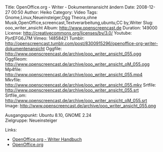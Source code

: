 Title: OpenOffice.org - Writer - Dokumentenansicht ändern
Date: 2008-12-27 00:50
Author: Heiko
Category: Video
Tags: Gnome,Linux,Neueinsteiger,Ogg Theora,ohne Musik,OpenOffice,screencast,Textverarbeitung,ubuntu,CC by,Writer
Slug: ooo_writer_ansicht
Album: http://www.openscreencast.de
Duration: 149000
License: http://creativecommons.org/licenses/by/3.0/
Youtube: PjvtEFG6J7M
Vimeo: 14858421
Tumblr: http://openscreencast.tumblr.com/post/8300915296/openoffice-org-writer-dokumentenansicht
Oggfile: http://www.openscreencast.de/archive/ooo_writer_ansicht_055.ogg
Oggfileom: http://www.openscreencast.de/archive/ooo_writer_ansicht_oM_055.ogg
Mp4file: http://www.openscreencast.de/archive/ooo_writer_ansicht_055.mp4
Mkvfile: http://www.openscreencast.de/archive/ooo_writer_ansicht_055.mkv
Srtfile: http://www.openscreencast.de/archive/ooo_writer_ansicht_055.srt
Srtfile_om: http://www.openscreencast.de/archive/ooo_writer_ansicht_oM_055.srt
Image: http://www.openscreencast.de/archive/ooo_writer_ansicht_055.png

Ausgangspunkt: Ubuntu 8.10, GNOME 2.24  
Zielgruppe: Neueinsteiger  

Links:

  * [OpenOffice.org - Writer Handbuch](http://oooauthors.org/de/veroeffentlicht/writer/)
  * [OpenOffice.org](http://de.openoffice.org/)

